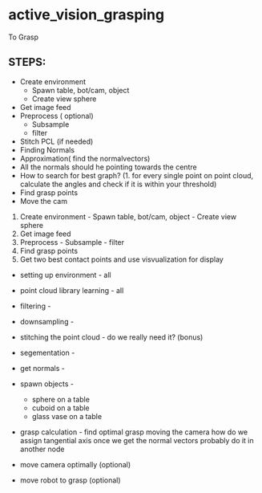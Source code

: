# active_vision_grasping
To Grasp

## STEPS:
  * Create environment
    * Spawn table, bot/cam, object
    * Create view sphere
  * Get image feed
  * Preprocess ( optional)
    * Subsample
    * filter
  * Stitch PCL (if needed)
  * Finding Normals
  * Approximation( find the normalvectors)
  * All the normals should he pointing towards the centre
  * How to search for best graph? (1. for every single point on point cloud, calculate the angles and check if it is within your threshold)
  * Find grasp points
  * Move the cam
  1. Create environment
    - Spawn table, bot/cam, object
    - Create view sphere
  2. Get image feed
  3. Preprocess
    - Subsample
    - filter
  4. Find grasp points
  5. Get two best contact points and use visvualization for display
  
  


* setting up environment - all
* point cloud library learning - all
* filtering -
* downsampling -
* stitching the point cloud - do we really need it?  (bonus)
* segementation  -
* get normals -
* spawn objects -
	* sphere on a table
	* cuboid on a table
	* glass vase on a table
* grasp calculation -
	find optimal grasp
	moving the camera
	how do we assign tangential axis once we get the normal vectors
	probably do it in another node

* move camera optimally (optional)
* move robot to grasp (optional)
